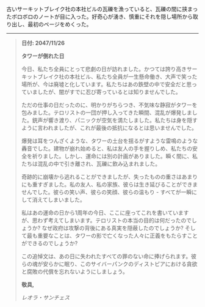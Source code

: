 古いサーキットブレイク社の本社ビルの瓦礫を漁っていると、瓦礫の間に挟まったボロボロのノートが目に入った。好奇心が湧き、慎重にそれを隠し場所から取り出し、最初のページをめくった。

---

> **日付: 2047/11/26**
>
> **タワーが倒れた日**
>
> 今日、私たち全員にとって悲劇の日が訪れました。かつては誇り高きサーキットブレイク社の本社ビル、私たち全員が一生懸命働き、大声で笑った場所が、今は廃墟と化しています。私たちはあの鉄壁の中で安全だと思っていましたが、闇がすでに忍び寄っているとは知りませんでした。
>
> ただの仕事の日だったのに、明かりがちらつき、不気味な静寂がタワーを包みました。テロリストの一団が押し入ってきた瞬間、混乱が爆発しました。銃声が響き渡り、パニックが空気を満たしました。私たちは身を隠すように言われましたが、これが最後の抵抗になるとは思いませんでした。
>
> 爆発は耳をつんざくような、タワーの土台を揺るがすような雷鳴のような轟音でした。建物が崩れ始めると、私は友人の手を握りしめ、私たちの安全を祈りました。しかし、運命には別の計画がありました。瞬く間に、私たちは混乱の中で引き離され、瓦礫に飲み込まれました。
>
> 奇跡的に崩壊から逃れることができましたが、失ったものの重さはあまりにも重すぎました。私の友人、私の家族、彼らは生き延びることができませんでした。彼らの笑い声、彼らの笑顔、彼らの温もり - すべてが一瞬にして消えてしまいました。
>
> 私はあの運命の日から1周年の今日、ここに座ってこれを書いていますが、思わず考えてしまいます。テロリストの本当の目的は何だったのでしょうか? なぜ政府は攻撃の背後にある真実を隠蔽したのでしょうか? そして最も重要なことは、タワーの影で亡くなった人々に正義をもたらすことができるのでしょうか?
>
> この追悼文は、あの日に失われたすべての罪のない命に捧げられます。彼らの魂が安らかに眠り、このサイバーパンクのディストピアにおける貪欲と腐敗の代償を忘れないようにしましょう。
>
> **敬具,**
>
> _レオラ・サンチェス_

